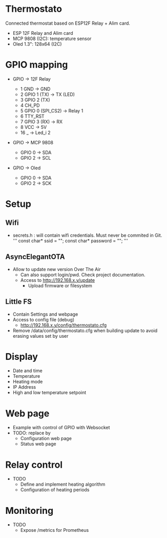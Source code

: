 # Thermostato
Connected thermostat based on ESP12F Relay + Alim card.

- ESP 12F Relay and Alim card
- MCP 9808 (I2C): temperature sensor
- Oled 1.3": 128x64 (I2C)

# GPIO mapping
- GPIO -> 12F Relay
  - 1 GND -> GND
  - 2 GPIO 1 (TX) -> TX (LED)
  - 3 GPIO 2 (TX)
  - 4 CH_PD
  - 5 GPIO 0 (SPI_CS2) -> Relay 1
  - 6 TTY_RST
  - 7 GPIO 3 (RX) -> RX
  - 8 VCC -> 5V
  - 16 _ -> Led_i 2

- GPIO -> MCP 9808
  - GPIO 0 -> SDA
  - GPIO 2 -> SCL

- GPIO -> Oled
  - GPIO 0 -> SDA
  - GPIO 2 -> SCK

# Setup
## Wifi
- secrets.h : will contain wifi credentials. Must never be commited in Git.
'''
const char* ssid = "";
const char* password = "";
'''

## AsyncElegantOTA
- Allow to update new version Over The Air
  - Can also support login/pwd. Check project documentation.
  - Access to http://192.168.x.y/update
    - Upload firmware or filesystem


## Little FS
- Contain Settings and webpage
- Access to config file (debug)
  - http://192.168.x.y/config/thermostato.cfg
- Remove /data/config/thermostato.cfg when building update to avoid erasing values set by user

# Display
- Date and time
- Temperature
- Heating mode
- IP Address
- High and low temperature setpoint

# Web page
- Example with control of GPIO with Websocket
- TODO: replace by
  - Configuration web page
  - Status web page

# Relay control
- TODO
  - Define and implement heating algorithm
  - Configuration of heating periods

# Monitoring
- TODO
  - Expose /metrics for Prometheus
